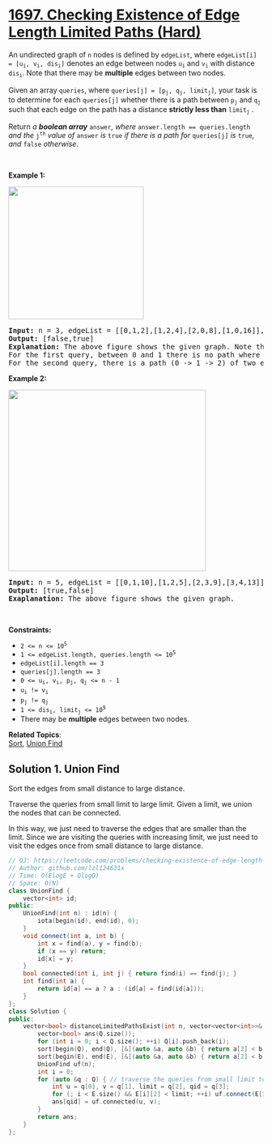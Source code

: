 # [1697. Checking Existence of Edge Length Limited Paths (Hard)](https://leetcode.com/problems/checking-existence-of-edge-length-limited-paths/)

<p>An undirected graph of <code>n</code> nodes is defined by <code>edgeList</code>, where <code>edgeList[i] = [u<sub>i</sub>, v<sub>i</sub>, dis<sub>i</sub>]</code> denotes an edge between nodes <code>u<sub>i</sub></code> and <code>v<sub>i</sub></code> with distance <code>dis<sub>i</sub></code>. Note that there may be <strong>multiple</strong> edges between two nodes.</p>

<p>Given an array <code>queries</code>, where <code>queries[j] = [p<sub>j</sub>, q<sub>j</sub>, limit<sub>j</sub>]</code>, your task is to determine for each <code>queries[j]</code> whether there is a path between <code>p<sub>j</sub></code> and <code>q<sub>j</sub></code><sub> </sub>such that each edge on the path has a distance <strong>strictly less than</strong> <code>limit<sub>j</sub></code> .</p>

<p>Return <em>a <strong>boolean array</strong> </em><code>answer</code><em>, where </em><code>answer.length == queries.length</code> <em>and the </em><code>j<sup>th</sup></code> <em>value of </em><code>answer</code> <em>is </em><code>true</code><em> if there is a path for </em><code>queries[j]</code><em> is </em><code>true</code><em>, and </em><code>false</code><em> otherwise</em>.</p>

<p>&nbsp;</p>
<p><strong>Example 1:</strong></p>
<img alt="" src="https://assets.leetcode.com/uploads/2020/12/08/h.png" style="width: 267px; height: 262px;">
<pre><strong>Input:</strong> n = 3, edgeList = [[0,1,2],[1,2,4],[2,0,8],[1,0,16]], queries = [[0,1,2],[0,2,5]]
<strong>Output:</strong> [false,true]
<strong>Explanation:</strong> The above figure shows the given graph. Note that there are two overlapping edges between 0 and 1 with distances 2 and 16.
For the first query, between 0 and 1 there is no path where each distance is less than 2, thus we return false for this query.
For the second query, there is a path (0 -&gt; 1 -&gt; 2) of two edges with distances less than 5, thus we return true for this query.
</pre>

<p><strong>Example 2:</strong></p>
<img alt="" src="https://assets.leetcode.com/uploads/2020/12/08/q.png" style="width: 390px; height: 358px;">
<pre><strong>Input:</strong> n = 5, edgeList = [[0,1,10],[1,2,5],[2,3,9],[3,4,13]], queries = [[0,4,14],[1,4,13]]
<strong>Output:</strong> [true,false]
<strong>Exaplanation:</strong> The above figure shows the given graph.
</pre>

<p>&nbsp;</p>
<p><strong>Constraints:</strong></p>

<ul>
	<li><code>2 &lt;= n &lt;= 10<sup>5</sup></code></li>
	<li><code>1 &lt;= edgeList.length, queries.length &lt;= 10<sup>5</sup></code></li>
	<li><code>edgeList[i].length == 3</code></li>
	<li><code>queries[j].length == 3</code></li>
	<li><code>0 &lt;= u<sub>i</sub>, v<sub>i</sub>, p<sub>j</sub>, q<sub>j</sub> &lt;= n - 1</code></li>
	<li><code>u<sub>i</sub> != v<sub>i</sub></code></li>
	<li><code>p<sub>j</sub> != q<sub>j</sub></code></li>
	<li><code>1 &lt;= dis<sub>i</sub>, limit<sub>j</sub> &lt;= 10<sup>9</sup></code></li>
	<li>There may be <strong>multiple</strong> edges between two nodes.</li>
</ul>


**Related Topics**:  
[Sort](https://leetcode.com/tag/sort/), [Union Find](https://leetcode.com/tag/union-find/)

## Solution 1. Union Find

Sort the edges from small distance to large distance.

Traverse the queries from small limit to large limit. Given a limit, we union the nodes that can be connected.

In this way, we just need to traverse the edges that are smaller than the limit. Since we are visiting the queries with increasing limit, we just need to visit the edges once from small distance to large distance.

```cpp
// OJ: https://leetcode.com/problems/checking-existence-of-edge-length-limited-paths/
// Author: github.com/lzl124631x
// Time: O(ElogE + QlogQ)
// Space: O(N)
class UnionFind {
    vector<int> id;
public:
    UnionFind(int n) : id(n) {
        iota(begin(id), end(id), 0);
    }
    void connect(int a, int b) {
        int x = find(a), y = find(b);
        if (x == y) return;
        id[x] = y;
    }
    bool connected(int i, int j) { return find(i) == find(j); }
    int find(int a) {
        return id[a] == a ? a : (id[a] = find(id[a]));
    }
};
class Solution {
public:
    vector<bool> distanceLimitedPathsExist(int n, vector<vector<int>>& E, vector<vector<int>>& Q) {
        vector<bool> ans(Q.size());
        for (int i = 0; i < Q.size(); ++i) Q[i].push_back(i);
        sort(begin(Q), end(Q), [&](auto &a, auto &b) { return a[2] < b[2]; });
        sort(begin(E), end(E), [&](auto &a, auto &b) { return a[2] < b[2]; });
        UnionFind uf(n);
        int i = 0;
        for (auto &q : Q) { // traverse the queries from small limit to large limit
            int u = q[0], v = q[1], limit = q[2], qid = q[3];
            for (; i < E.size() && E[i][2] < limit; ++i) uf.connect(E[i][0], E[i][1]); // visit the edges that are smaller than the limit
            ans[qid] = uf.connected(u, v);
        }
        return ans;
    }
};
```